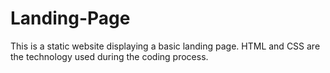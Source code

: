 # Landing-Page
This is a static website displaying a basic landing page.
HTML and CSS are the technology used during the coding process.
